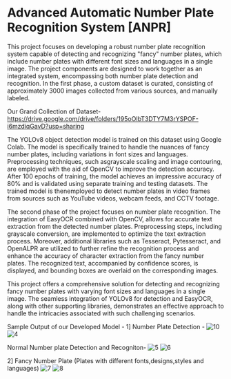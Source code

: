 # Advanced Automatic Number Plate Recognition System [ANPR]
This project focuses on developing a robust number plate recognition system capable of
detecting and recognizing "fancy" number plates, which include number plates with different font
sizes and languages in a single image. The project components are designed to work together as
an integrated system, encompassing both number plate detection and recognition.
In the first phase, a custom dataset is curated, consisting of approximately 3000 images collected
from various sources, and manually labeled. 

Our Grand Collection of Dataset- https://drive.google.com/drive/folders/195oOIbT3DTY7M3rYSPOF-i6mzdiqGavD?usp=sharing

The YOLOv8 object detection model is trained on this dataset using Google Colab. The model is 
specifically trained to handle the nuances of fancy number plates, including variations in font 
sizes and languages. Preprocessing techniques, such asgrayscale scaling and image contouring, 
are employed with the aid of OpenCV to improve the detection accuracy. After 100 epochs of training,
the model achieves an impressive accuracy of 80% and is validated using separate training and testing 
datasets. The trained model is thenemployed to detect number plates in video frames from sources 
such as YouTube videos, webcam feeds, and CCTV footage.

The second phase of the project focuses on number plate recognition. The integration of EasyOCR
combined with OpenCV, allows for accurate text extraction from the detected number plates.
Preprocessing steps, including grayscale conversion, are implemented to optimize the text
extraction process. Moreover, additional libraries such as Tesseract, Pytesseract, and OpenALPR
are utilized to further refine the recognition process and enhance the accuracy of character
extraction from the fancy number plates. The recognized text, accompanied by confidence scores,
is displayed, and bounding boxes are overlaid on the corresponding images.

This project offers a comprehensive solution for detecting and recognizing fancy number
plates with varying font sizes and languages in a single image. The seamless integration of
YOLOv8 for detection and EasyOCR, along with other supporting libraries, demonstrates an
effective approach to handle the intricacies associated with such challenging scenarios. 


Sample Output of our Developed Model -
1] Number Plate Detection -
![10](https://github.com/samay-jain/Advanced-Automatic-Number-Plate-Recognition-System-ANPR-/assets/116068471/316583a5-7d81-4f36-b7d4-adc2b5562fa4)
![4](https://github.com/samay-jain/Advanced-Automatic-Number-Plate-Recognition-System-ANPR-/assets/116068471/3e046f30-2063-4e34-988c-e6b8426e7a69)

Normal Number plate Detection and Recogniton-
![5](https://github.com/samay-jain/Advanced-Automatic-Number-Plate-Recognition-System-ANPR-/assets/116068471/7c873989-1f8b-486e-82e7-95e0a4bce30c)
![6](https://github.com/samay-jain/Advanced-Automatic-Number-Plate-Recognition-System-ANPR-/assets/116068471/2626a7ec-4485-418f-97c4-62ba2083f988)

2] Fancy Number Plate (Plates with different fonts,designs,styles and languages)
![7](https://github.com/samay-jain/Advanced-Automatic-Number-Plate-Recognition-System-ANPR-/assets/116068471/9fd100cc-cd6c-434e-b778-382f24cc22d8)
![8](https://github.com/samay-jain/Advanced-Automatic-Number-Plate-Recognition-System-ANPR-/assets/116068471/f304415e-4705-4d0e-8722-b44757bec80c)


